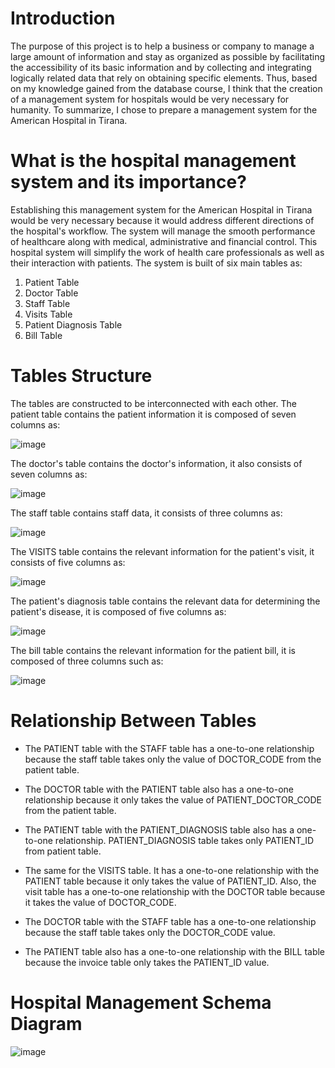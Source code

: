 
# Introduction 

The purpose of this project is to help a business or company to manage a large amount of information and stay as organized as possible by facilitating the accessibility of its basic information and by collecting and integrating logically related data that rely on obtaining specific elements. Thus, based on my knowledge gained from the database course, I think that the creation of a management system for hospitals would be very necessary for humanity. To summarize, I chose to prepare a management system for the American Hospital in Tirana.

# What is the hospital management system and its importance?

Establishing this management system for the American Hospital in Tirana would be very necessary because it would address different directions of the hospital's workflow. The system will manage the smooth performance of healthcare along with medical, administrative and financial control. This hospital system will simplify the work of health care professionals as well as their interaction with patients. 
The system is built of six main tables as:
 
1)	Patient Table
2)	Doctor Table 
3)	Staff Table 
4)	Visits Table
5)	Patient Diagnosis Table
6)	Bill Table
 



# Tables Structure

The tables are constructed to be interconnected with each other. The patient table contains the patient information it is composed of seven columns as:

![image](https://user-images.githubusercontent.com/86987951/154479092-1077196e-f21b-4a38-9de5-98f77e308ac2.png)


The doctor's table contains the doctor's information, it also consists of seven columns as: 

![image](https://user-images.githubusercontent.com/86987951/154479165-fa856d31-3d8e-462d-b6a7-5fd670237fb8.png)

The staff table contains staff data, it consists of three columns as:

![image](https://user-images.githubusercontent.com/86987951/154479237-7558c18f-b5b9-48c1-88e6-26c5fa6a28cd.png)

The VISITS table contains the relevant information for the patient's visit, it consists of five columns as:

![image](https://user-images.githubusercontent.com/86987951/154479324-8d69e486-565a-46e4-8b7b-e7f5e9f70a63.png)

The patient's diagnosis table contains the relevant data for determining the patient's disease, it is composed of five columns as: 

![image](https://user-images.githubusercontent.com/86987951/154479390-ca757431-0a68-4f5b-8c1e-420be795faf9.png)

The bill table contains the relevant information for the patient bill, it is composed of three
columns such as:

![image](https://user-images.githubusercontent.com/86987951/154479448-83c7a09e-5c5c-4abd-81ce-2f117ee589b6.png)


# Relationship Between Tables

*	The PATIENT table with the STAFF table has a one-to-one relationship because the staff table takes only the value of DOCTOR_CODE from the patient table.


*	The DOCTOR table with the PATIENT table also has a one-to-one relationship because it only takes the value of PATIENT_DOCTOR_CODE from the patient table.


*	The PATIENT table with the PATIENT_DIAGNOSIS table also has a one-to-one relationship. PATIENT_DIAGNOSIS table takes only PATIENT_ID from patient table.


*	The same for the VISITS table. It has a one-to-one relationship with the PATIENT table because it only takes the value of PATIENT_ID. Also, the visit table has a one-to-one relationship with the DOCTOR table because it takes the value of DOCTOR_CODE.


*	The DOCTOR table with the STAFF table has a one-to-one relationship because the staff table takes only the DOCTOR_CODE value. 


*	The PATIENT table also has a one-to-one relationship with the BILL table because the invoice table only takes the PATIENT_ID value.

# Hospital Management Schema Diagram

![image](https://user-images.githubusercontent.com/86987951/154478893-43995a31-de2c-4fbe-a862-ce37a4b719ad.png)




